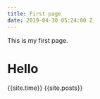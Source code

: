 ```yaml
---
title: First page
date: 2019-04-30 05:24:00 Z
---
```


This is my first page.

# Hello

{{site.time}}
{{site.posts}}